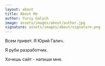 ```yaml
---
layout: about
title: About Me
author: Yuriy Galych
image: assets/images/about/author.jpg
signature: assets/images/about/signature.png
---
```


Всем привет. Я Юрий Галич.

Я руби разработчик.

Хочешь сайт - напиши мне.